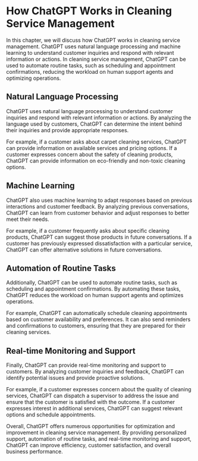 How ChatGPT Works in Cleaning Service Management
=============================================================================================================

In this chapter, we will discuss how ChatGPT works in cleaning service management. ChatGPT uses natural language processing and machine learning to understand customer inquiries and respond with relevant information or actions. In cleaning service management, ChatGPT can be used to automate routine tasks, such as scheduling and appointment confirmations, reducing the workload on human support agents and optimizing operations.

Natural Language Processing
---------------------------

ChatGPT uses natural language processing to understand customer inquiries and respond with relevant information or actions. By analyzing the language used by customers, ChatGPT can determine the intent behind their inquiries and provide appropriate responses.

For example, if a customer asks about carpet cleaning services, ChatGPT can provide information on available services and pricing options. If a customer expresses concern about the safety of cleaning products, ChatGPT can provide information on eco-friendly and non-toxic cleaning options.

Machine Learning
----------------

ChatGPT also uses machine learning to adapt responses based on previous interactions and customer feedback. By analyzing previous conversations, ChatGPT can learn from customer behavior and adjust responses to better meet their needs.

For example, if a customer frequently asks about specific cleaning products, ChatGPT can suggest those products in future conversations. If a customer has previously expressed dissatisfaction with a particular service, ChatGPT can offer alternative solutions in future conversations.

Automation of Routine Tasks
---------------------------

Additionally, ChatGPT can be used to automate routine tasks, such as scheduling and appointment confirmations. By automating these tasks, ChatGPT reduces the workload on human support agents and optimizes operations.

For example, ChatGPT can automatically schedule cleaning appointments based on customer availability and preferences. It can also send reminders and confirmations to customers, ensuring that they are prepared for their cleaning services.

Real-time Monitoring and Support
--------------------------------

Finally, ChatGPT can provide real-time monitoring and support to customers. By analyzing customer inquiries and feedback, ChatGPT can identify potential issues and provide proactive solutions.

For example, if a customer expresses concern about the quality of cleaning services, ChatGPT can dispatch a supervisor to address the issue and ensure that the customer is satisfied with the outcome. If a customer expresses interest in additional services, ChatGPT can suggest relevant options and schedule appointments.

Overall, ChatGPT offers numerous opportunities for optimization and improvement in cleaning service management. By providing personalized support, automation of routine tasks, and real-time monitoring and support, ChatGPT can improve efficiency, customer satisfaction, and overall business performance.
